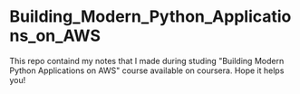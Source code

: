 # Building_Modern_Python_Applications_on_AWS

This repo containd my notes that I made during studing "Building Modern Python Applications on AWS" course available on coursera. Hope it helps you!
